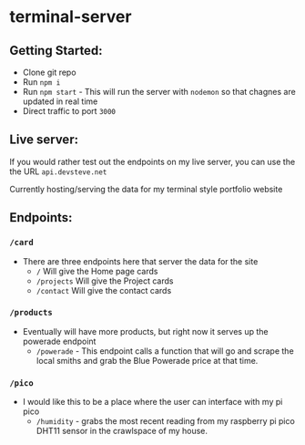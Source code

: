 # terminal-server

## Getting Started:
- Clone git repo
- Run `npm i`
- Run `npm start` - This will run the server with `nodemon` so that chagnes are updated in real time
- Direct traffic to port `3000`

## Live server:
If you would rather test out the endpoints on my live server, you can use the the URL `api.devsteve.net`

Currently hosting/serving the data for my terminal style portfolio website

## Endpoints:
### `/card`
- There are three endpoints here that server the data for the site
  - `/` Will give the Home page cards
  - `/projects` Will give the Project cards
  - `/contact` Will give the contact cards
### `/products`
- Eventually will have more products, but right now it serves up the powerade endpoint
  - `/powerade` - This endpoint calls a function that will go and scrape the local smiths and grab the Blue Powerade price at that time.
### `/pico`
- I would like this to be a place where the user can interface with my pi pico
  - `/humidity` - grabs the most recent reading from my raspberry pi pico DHT11 sensor in the crawlspace of my house.
